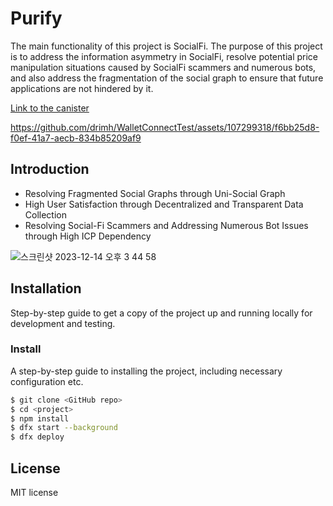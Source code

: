 # Purify
The main functionality of this project is SocialFi. 
The purpose of this project is to address the information asymmetry in SocialFi, resolve potential price manipulation situations caused by SocialFi scammers and numerous bots, and also address the fragmentation of the social graph to ensure that future applications are not hindered by it.

[Link to the canister](https://oz5wg-liaaa-aaaap-qb43a-cai.icp0.io/)

https://github.com/drimh/WalletConnectTest/assets/107299318/f6bb25d8-f0ef-41a7-aecb-834b85209af9

## Introduction
- Resolving Fragmented Social Graphs through Uni-Social Graph
- High User Satisfaction through Decentralized and Transparent Data Collection
- Resolving Social-Fi Scammers and Addressing Numerous Bot Issues through High ICP Dependency

![스크린샷 2023-12-14 오후 3 44 58](https://github.com/drimh/WalletConnectTest/assets/107299318/a340fdde-dfc5-4445-8413-7e04e2932d62)

## Installation
Step-by-step guide to get a copy of the project up and running locally for development and testing.

### Install
A step-by-step guide to installing the project, including necessary configuration etc.

```bash
$ git clone <GitHub repo>
$ cd <project>
$ npm install
$ dfx start --background
$ dfx deploy
```

## License
MIT license
